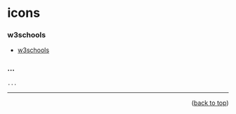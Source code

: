 <a name="topage"></a>

# icons

### w3schools 

* [w3schools](https://www.w3schools.com/ai/)


### ...
```
...
```

-----


<p align="right">(<a href="#topage">back to top</a>)</p>
<br/>
<br/>
